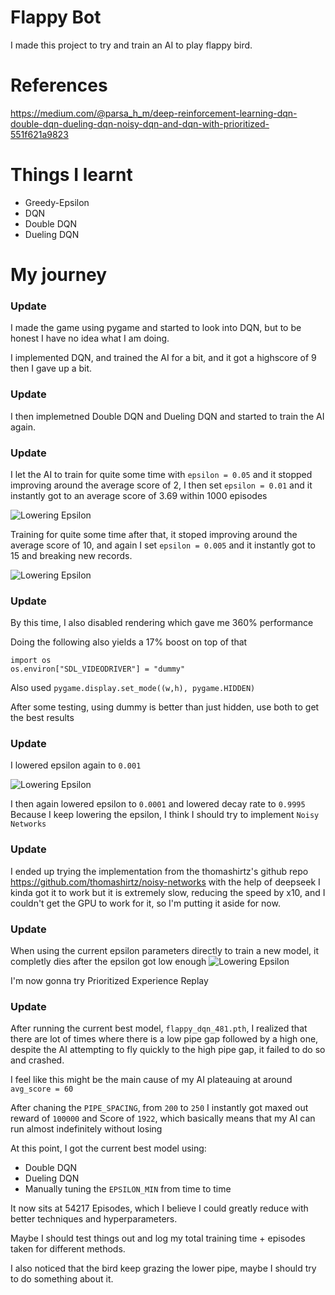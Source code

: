 # Flappy Bot
I made this project to try and train an AI to play flappy bird.

# References
https://medium.com/@parsa_h_m/deep-reinforcement-learning-dqn-double-dqn-dueling-dqn-noisy-dqn-and-dqn-with-prioritized-551f621a9823

# Things I learnt
- Greedy-Epsilon
- DQN
- Double DQN
- Dueling DQN

# My journey

### Update
I made the game using pygame and started to look into DQN, but to be honest I have no idea what I am doing.

I implemented DQN, and trained the AI for a bit, and it got a highscore of 9 then I gave up a bit.

### Update
I then implemetned Double DQN and Dueling DQN and started to train the AI again.

### Update
I let the AI to train for quite some time with `epsilon = 0.05` and it stopped improving around the average score of 2,
I then set `epsilon = 0.01` and it instantly got to an average score of 3.69 within 1000 episodes

![Lowering Epsilon](docs/lowering-epsilon.png)

Training for quite some time after that, it stoped improving around the average score of 10,
and again I set `epsilon = 0.005` and it instantly got to 15 and breaking new records.

![Lowering Epsilon](docs/lowering-epsilon2.png)

### Update
By this time, I also disabled rendering which gave me 360% performance

Doing the following also yields a 17% boost on top of that
```
import os
os.environ["SDL_VIDEODRIVER"] = "dummy"
```

Also used `pygame.display.set_mode((w,h), pygame.HIDDEN)`

After some testing, using dummy is better than just hidden, use both to get the best results

### Update
I lowered epsilon again to `0.001`

![Lowering Epsilon](docs/lowering-epsilon3.png)

I then again lowered epsilon to `0.0001` and lowered decay rate to `0.9995`
Because I keep lowering the epsilon, I think I should try to implement `Noisy Networks`

### Update
I ended up trying the implementation from the thomashirtz's github repo https://github.com/thomashirtz/noisy-networks
with the help of deepseek I kinda got it to work but it is extremely slow, reducing the speed by x10, and I couldn't get the GPU to work for it,
so I'm putting it aside for now.

### Update
When using the current epsilon parameters directly to train a new model, it completly dies after the epsilon got low enough
![Lowering Epsilon](docs/directly-using-low-epsilon.png)

I'm now gonna try Prioritized Experience Replay

### Update
After running the current best model, `flappy_dqn_481.pth`, 
I realized that there are lot of times where there is a low pipe gap followed by a high one,
despite the AI attempting to fly quickly to the high pipe gap, it failed to do so and crashed.


I feel like this might be the main cause of my AI plateauing at around `avg_score = 60`

After chaning the `PIPE_SPACING`, from `200` to `250` I instantly got maxed out reward of `100000` and Score of `1922`,
which basically means that my AI can run almost indefinitely without losing


At this point, I got the current best model using: 
- Double DQN
- Dueling DQN
- Manually tuning the `EPSILON_MIN` from time to time

It now sits at 54217 Episodes, which I believe I could greatly reduce with better techniques and hyperparameters.

Maybe I should test things out and log my total training time + episodes taken for different methods.


I also noticed that the bird keep grazing the lower pipe, maybe I should try to do something about it.